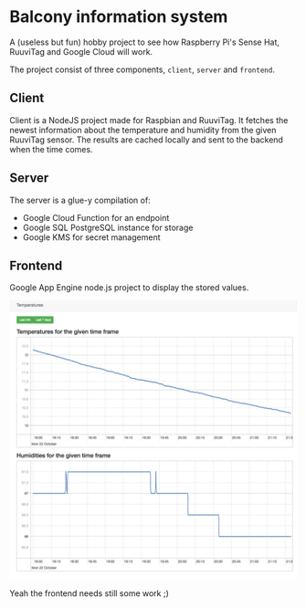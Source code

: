 # Balcony information system

A (useless but fun) hobby project to see how Raspberry Pi's Sense Hat, RuuviTag and Google Cloud will work.

The project consist of three components, `client`, `server` and `frontend`.

## Client

Client is a NodeJS project made for Raspbian and RuuviTag. It fetches the newest information about the temperature and humidity from the given RuuviTag sensor. The results are cached locally and sent to the backend when the time comes.

## Server

The server is a glue-y compilation of:
- Google Cloud Function for an endpoint
- Google SQL PostgreSQL instance for storage
- Google KMS for secret management

## Frontend

Google App Engine node.js project to display the stored values.

![Frontend](./frontend.png)

Yeah the frontend needs still some work ;)


